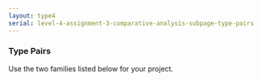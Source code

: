 ```yaml
---
layout: type4
serial: level-4-assignment-3-comparative-analysis-subpage-type-pairs
---
```

### Type Pairs

Use the two families listed below for your project.

<!-- 
<ol>
<li>LastName,FirstName: <a href="https://fonts.adobe.com/fonts/journal" title="Journal" target="_blank">Journal</a> + <a href="https://fonts.adobe.com/fonts/landa" title="Landa" target="_blank">Landa</a></li>
<li>LastName,FirstName: <a href="https://fonts.adobe.com/fonts/arno" target="_blank" title="Arno">Arno</a> + <a href="https://fonts.adobe.com/fonts/garamond-premier" title="Garamond Premier" target="_blank">Garamond</a></li>
<li>LastName,FirstName: <a href="https://fonts.adobe.com/fonts/tablet-gothic" title="Tablet Gothic" target="_blank">Tablet Gothic</a> + <a href="https://fonts.adobe.com/fonts/trade-gothic-next" title="Trade Gothic Next" target="_blank">Trade Gothic Next</a></li>
<li>LastName,FirstName: <a href="https://fonts.adobe.com/fonts/adobe-caslon" title="Adobe Caslon" target="_blank">Caslon</a> + <a href="https://fonts.adobe.com/fonts/baskerville-urw" title="Baskerville URW" target="_blank">Baskerville URW</a></li>
<li>LastName,FirstName: <a href="https://fonts.adobe.com/fonts/proxima-nova" title="Proxima Nova" target="_blank">Proxima Nova</a> + <a href="https://fonts.adobe.com/fonts/mundial" title="Mundial" target="_blank">Mundial</a></li>
<li>LastName,FirstName: <a href="https://fonts.adobe.com/fonts/vectora" title="Vectora" target="_blank">Vectora</a> + <a href="https://fonts.adobe.com/fonts/franklin-gothic-urw" title="Franklin Gothic" target="_blank">Franklin Gothic</a></li>
<li>LastName,FirstName: <a href="https://fonts.adobe.com/fonts/garamond-premier" target="_blank" title="Adobe Garamond">Garamond</a> + <a href="https://fonts.adobe.com/fonts/minion" target="_blank" title="Minion">Minion</a></li>
<li>LastName,FirstName: <a href="https://fonts.adobe.com/fonts/skolar" title="Skolar" target="_blank">Skolar</a> + <a href="https://fonts.adobe.com/fonts/chaparral" title="Chaparral" target="_blank">Chaparral</a></li>
<li>LastName,FirstName: <a href="https://fonts.adobe.com/fonts/century-old-style" title="Century Old Style" target="_blank">Century Old Style</a> + <a href="https://fonts.adobe.com/fonts/plantin" title="Plantin" target="_blank">Plantin</a></li>
<li>LastName,FirstName: <a href="https://fonts.adobe.com/fonts/p22-underground" title="P22 Underground" target="_blank">P22 Underground</a> + <a href="https://fonts.adobe.com/fonts/gill-sans-nova" title="Gill Sans Nova" target="_blank">Gill Sans Nova</a></li>
<li>LastName,FirstName: <a href="https://fonts.adobe.com/fonts/industry" title="Industry" target="_blank">Industry</a> + <a href="https://fonts.adobe.com/fonts/ff-utility" title="Utility" target="_blank">Utility</a></li>
<li>LastName,FirstName: <a href="https://fonts.adobe.com/fonts/clarendon-urw" title="Clarendon" target="_blank">Clarendon URW</a> + <a href="https://fonts.adobe.com/fonts/schoolbook" title="Schoolbook" target="_blank">Schoolbook</a></li>
<li>LastName,FirstName: <a href="https://fonts.adobe.com/fonts/proforma" title="Proforma" target="_blank">Proforma</a> + <a href="https://fonts.adobe.com/fonts/expo-serif" title="Expo Serif" target="_blank">Expo Serif</a></li>
<li>LastName,FirstName: <a href="https://fonts.adobe.com/fonts/bodoni-urw" title="Bodoni" target="_blank">Bodoni</a> + <a href="https://fonts.adobe.com/fonts/essonnes" title="Essonnes" target="_blank">Essonnes</a></li>
<li>LastName,FirstName: <a href="https://fonts.adobe.com/fonts/freight-text" title="Freight Text" target="_blank">Freight Text</a> + <a href="https://fonts.adobe.com/fonts/adobe-caslon" target="_blank" title="Adobe Caslon">Caslon</a></li>
<li>LastName,FirstName: <a href="https://fonts.adobe.com/fonts/itc-avant-garde-gothic" target="_blank" title="Avant Garde">Avant Garde</a> + <a href="https://fonts.adobe.com/fonts/futura-pt" title="Futura" target="_blank">Futura</a></li>
<li>LastName,FirstName: <a href="https://fonts.adobe.com/fonts/adobe-jenson" target="_blank" title="Adobe Jenson">Jenson</a> + <a href="https://fonts.adobe.com/fonts/arno" target="_blank" title="Arno">Arno</a></li>
<li>LastName,FirstName: <a href="https://fonts.adobe.com/fonts/itc-galliard" title="ITC Galliard" target="_blank">ITC Galliard</a> + <a href="https://fonts.adobe.com/fonts/garamond-premier" title="Garamond Premier Pro" target="_blank">Garamond Premier</a></li>
<li>LastName,FirstName: <a href="https://fonts.adobe.com/fonts/kepler" title="Kepler" target="_blank">Kepler</a> + <a href="https://fonts.adobe.com/fonts/utopia" title="Utopia" target="_blank">Utopia</a></li>
<li>LastName,FirstName: <a href="https://fonts.adobe.com/fonts/goudy-old-style" title="Goudy Old Style" target="_blank">Goudy Old Style</a> + <a href="https://fonts.adobe.com/fonts/sabon" title="Sabon" target="_blank">Sabon</a></li>
<li>LastName,FirstName: <a href="https://fonts.adobe.com/fonts/aktiv-grotesk" title="Aktiv Grotesk" target="_blank">Aktiv Grotesk</a> + <a href="https://fonts.adobe.com/fonts/acumin" title="Acumin" target="_blank">Acumin</a></li>
<li>LastName,FirstName: <a href="https://fonts.adobe.com/fonts/nobel" title="Nobel" target="_blank">Nobel</a> + <a href="https://fonts.adobe.com/fonts/futura-pt" title="Futura" target="_blank">Futura</a></li>
<li>LastName,FirstName: <a href="https://fonts.adobe.com/fonts/filosofia" title="Filosofia" target="_blank">Filosofia</a> + <a href="https://fonts.adobe.com/fonts/bodoni-urw" title="Bodoni" target="_blank">Bodoni</a></li>
<li>LastName,FirstName: <a href="https://fonts.adobe.com/fonts/neuzeit-grotesk" title="Neuzeit Grotesk" target="_blank">Neuzeit Grotesk</a> + <a href="https://fonts.adobe.com/fonts/century-gothic" title="Century Gothic" target="_blank">Century Gothic</a></li>
<li>LastName,FirstName: <a href="https://fonts.adobe.com/fonts/expo-serif" title="Expo Serif" target="_blank">Expo Serif</a> + <a href="https://fonts.adobe.com/fonts/kinesis" title="Kinesis" target="_blank">Kinesis</a></li>
<li>LastName,FirstName: <a href="https://fonts.adobe.com/fonts/bodoni-urw" title="Bodoni" target="_blank">Bodoni</a> + <a href="https://fonts.adobe.com/fonts/linotype-didot" title="Didot" target="_blank">Didot</a></li>
<li>LastName,FirstName: <a href="https://fonts.adobe.com/fonts/arno" title="Arno" target="_blank">Arno</a> + <a href="https://fonts.adobe.com/fonts/adobe-text" title="Adobe Text" target="_blank">Adobe Text</a></li>
<li>LastName,FirstName: <a href="https://fonts.adobe.com/fonts/ff-dax" title="FF Dax" target="_blank">Dax</a> + <a href="https://fonts.adobe.com/fonts/myriad" title="Myriad" target="_blank">Myriad</a></li>
<li>LastName,FirstName: <a href="https://fonts.adobe.com/fonts/ddt" title="DDT" target="_blank">DDT</a> + <a href="https://fonts.adobe.com/fonts/eurostile" title="Eurostyle" target="_blank">Eurostyle</a></li>
<li>LastName,FirstName: <a href="https://fonts.adobe.com/fonts/plantin#fonts-section" title="Plantin" target="_blank">Plantin</a> + <a href="https://fonts.adobe.com/fonts/sabon" title="Sabon" target="_blank">Sabon</a></li>
<li>LastName,FirstName: <a href="https://fonts.adobe.com/fonts/clarendon-urw" title="Clarendon URW" target="_blank">Clarendon URW</a> + <a href="https://fonts.adobe.com/fonts/century-old-style" target="_blank" title="Century Old Style">Century Old Style</a></li>
<li>LastName,FirstName: <a href="https://fonts.adobe.com/fonts/utopia" title="Utopia" target="_blank">Utopia</a> + <a href="https://fonts.adobe.com/fonts/kepler" title="Kepler" target="_blank">Kepler</a></li>
<li>LastName,FirstName: <a href="https://fonts.adobe.com/fonts/neuzeit-grotesk" title="Neuzeit Grotesk" target="_blank">Neuzeit Grotesk</a> + <a href="https://fonts.adobe.com/fonts/itc-avant-garde-gothic" title="ITC Avant Garde Gothic" target="_blank">ITC Avant Garde Gothic</a></li>
<li>LastName,FirstName: <a href="https://fonts.adobe.com/fonts/essonnes" title="Essonnes" target="_blank">Essonnes</a> + <a href="https://fonts.adobe.com/fonts/linotype-didot" title="Linotype Didot" target="_blank">Linotype Didot</a></li>
<li>LastName,FirstName: <a href="https://fonts.adobe.com/fonts/itc-officina-sans" title="Officina" target="_blank">Officina Sans</a> + <a href="https://fonts.adobe.com/fonts/fira-sans" title="Fira" target="_blank">Fira Sans</a></li>
<li>LastName,FirstName: <a href="https://fonts.adobe.com/fonts/warnock" title="Warnock" target="_blank">Warnock</a> + <a href="https://fonts.adobe.com/fonts/minion" title="Minion" target="_blank">Minion</a></li>
<li>LastName,FirstName: <a href="https://fonts.adobe.com/fonts/adobe-caslon" target="_blank" title="Adobe Caslon">Caslon</a> + <a href="https://fonts.adobe.com/fonts/sabon" title="Sabon" target="_blank">Sabon</a></li>
<li>LastName,FirstName: <a href="https://fonts.adobe.com/fonts/pmn-caecilia" title="Caecilia" target="_blank">Caecilia</a> + <a href="https://fonts.adobe.com/fonts/museo-slab" title="Museo Slab" target="_blank">Museo Slab</a></li>
<li>LastName,FirstName: <a href="https://fonts.adobe.com/fonts/chaparral" title="Chaparral" target="_blank">Chaparral</a> + <a href="https://fonts.adobe.com/fonts/kinesis" title="Kinesis" target="_blank">Kinesis</a></li>
<li>LastName,FirstName: <a href="https://fonts.adobe.com/fonts/neue-kabel" title="Neue Kabel" target="_blank">Kabel</a> + <a href="https://fonts.adobe.com/fonts/brandon-grotesque" title="Brandon Grotesque" target="_blank">Brandon Grotesque</a></li>
<li>LastName,FirstName: <a href="https://fonts.adobe.com/fonts/gill-sans-nova" title="Gill Sans" target="_blank">Gill Sans</a> + <a href="https://fonts.adobe.com/fonts/agenda" title="Agenda" target="_blank">Agenda</a></li>
<li>LastName,FirstName: <a href="https://fonts.adobe.com/fonts/rockwell" title="Rockwell" target="_blank">Rockwell</a> + <a href="https://fonts.adobe.com/fonts/serifa" title="Serifa" target="_blank">Serifa</a></li>
<li>LastName,FirstName: <a href="https://fonts.adobe.com/fonts/acumin" target="_blank" title="Acumin">Acumin</a> + <a href="https://fonts.adobe.com/fonts/aktiv-grotesk" title="Activ Grotesk" target="_blank">Activ Grotesk</a></li>
<li>LastName,FirstName: <a href="https://fonts.adobe.com/fonts/ff-meta" title="FF Officina" target="_blank">FF Meta</a> + <a href="https://fonts.adobe.com/fonts/ff-unit" title="FF Unit" target="_blank">FF Unit</a></li>
<li>LastName,FirstName: <a href="https://fonts.adobe.com/fonts/century-gothic" title="Century Gothic" target="_blank">Century Gothic</a> + <a href="https://fonts.adobe.com/fonts/futura-pt" title="Futura PT" target="_blank">Futura PT</a></li>
<li>LastName,FirstName: <a href="https://fonts.adobe.com/fonts/baskerville-urw" target="_blank" title="Baskerville URW">Baskerville URW</a> + <a href="https://fonts.adobe.com/fonts/mrs-eaves" title="Mrs Eaves" target="_blank">Mrs Eaves</a></li>
<li>LastName,FirstName: <a href="https://fonts.adobe.com/fonts/news-gothic" title="News Gothic" target="_blank">News Gothic</a> + <a href="https://fonts.adobe.com/fonts/franklin-gothic-urw" title="Franklin Gothic" target="_blank">Franklin Gothic</a></li>
<li>LastName,FirstName: <a href="https://fonts.adobe.com/fonts/museo-slab" title="Museo Slab" target="_blank">Museo Slab</a> + <a href="https://fonts.adobe.com/fonts/rockwell" title="Rockwell" target="_blank">Rockwell</a></li>
</ol>
 -->